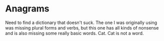 # Anagrams

Need to find a dictionary that doesn't suck. The one I was originally using was missing plural forms and verbs, but this one has all kinds of nonsense and is also missing some really basic words. Cat. Cat is not a word.